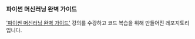 ### 파이썬 머신러닝 완벽 가이드 
['파이썬 머신러닝 완벽 가이드'](https://www.inflearn.com/course/%ED%8C%8C%EC%9D%B4%EC%8D%AC-%EB%A8%B8%EC%8B%A0%EB%9F%AC%EB%8B%9D-%EC%99%84%EB%B2%BD%EA%B0%80%EC%9D%B4%EB%93%9C) 강의를 수강하고 코드 복습을 위해 만들어진 레포지토리 입니다. 